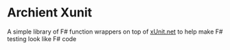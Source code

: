 ﻿# Archient Xunit

A simple library of F# function wrappers on top of [xUnit.net](https://github.com/xunit/xunit) to help make F# testing look like F# code